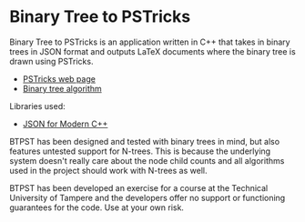 # Binary Tree to PSTricks

Binary Tree to PSTricks is an application written in C++ that takes in binary trees in JSON format and outputs LaTeX documents where the binary tree is drawn using PSTricks.

 - [PSTricks web page](http://tug.org/PSTricks/main.cgi)
 - [Binary tree algorithm](https://llimllib.github.io/pymag-trees/)

Libraries used:
 - [JSON for Modern C++](https://github.com/nlohmann/json)

BTPST has been designed and tested with binary trees in mind, but also features untested support for N-trees. This is because the underlying system doesn't really care about the node child counts and all algorithms used in the project should work with N-trees as well.

BTPST has been developed an exercise for a course at the Technical University of Tampere and the developers offer no support or functioning guarantees for the code. Use at your own risk.